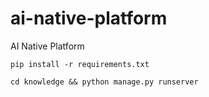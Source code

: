 # ai-native-platform
AI Native Platform 
```shell
pip install -r requirements.txt
```


```shell
cd knowledge && python manage.py runserver
```
